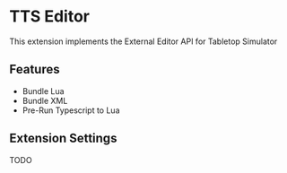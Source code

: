 # TTS Editor

This extension implements the External Editor API for Tabletop Simulator

## Features

- Bundle Lua
- Bundle XML
- Pre-Run Typescript to Lua

## Extension Settings

TODO
